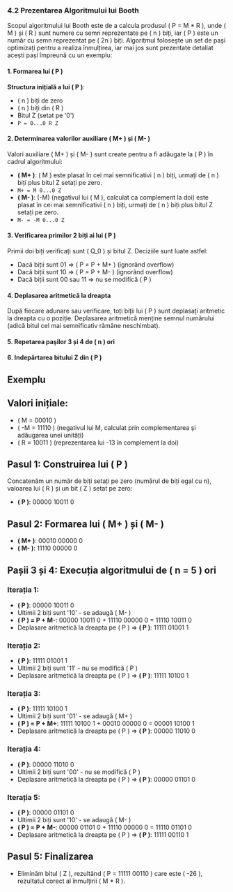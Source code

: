 ### 4.2 Prezentarea Algoritmului lui Booth

Scopul algoritmului lui Booth este de a calcula produsul \( P = M * R \), unde \( M \) și \( R \) sunt numere cu semn reprezentate pe \( n \) biți, iar \( P \) este un număr cu semn reprezentat pe \( 2n \) biți. Algoritmul folosește un set de pași optimizați pentru a realiza înmulțirea, iar mai jos sunt prezentate detaliat acești pași împreună cu un exemplu:

#### 1. Formarea lui \( P \)


**Structura inițială a lui \( P \)**:
- \( n \) biți de zero
- \( n \) biți din \( R \)
- Bitul Z (setat pe '0')
- `P = 0...0 R Z`

#### 2. Determinarea valorilor auxiliare \( M+ \) și \( M- \)

Valori auxiliare \( M+ \) și \( M- \) sunt create pentru a fi adăugate la \( P \) în cadrul algoritmului:

- **\( M+ \)**: \( M \) este plasat în cei mai semnificativi \( n \) biți, urmați de \( n \) biți plus bitul Z setați pe zero.
- `M+ = M 0...0 Z`
- **\( M- \)**: \(-M\) (negativul lui \( M \), calculat ca complement la doi) este plasat în cei mai semnificativi \( n \) biți, urmați de \( n \) biți plus bitul Z setați pe zero.
- `M- = -M 0...0 Z`

#### 3. Verificarea primilor 2 biți ai lui \( P \)

Primii doi biți verificați sunt \( Q_0 \) și bitul Z. Deciziile sunt luate astfel:
- Dacă biții sunt 01 ⇒ \( P = P + M+ \) (ignorând overflow)
- Dacă biții sunt 10 ⇒ \( P = P + M- \) (ignorând overflow)
- Dacă biții sunt 00 sau 11 ⇒ nu se modifică \( P \)

#### 4. Deplasarea aritmetică la dreapta

După fiecare adunare sau verificare, toți biții lui \( P \) sunt deplasați aritmetic la dreapta cu o poziție. Deplasarea aritmetică menține semnul numărului (adică bitul cel mai semnificativ rămâne neschimbat).

#### 5. Repetarea pașilor 3 și 4 de \( n \) ori

#### 6. Indepărtarea bitului Z din \( P \)




## Exemplu 

## Valori inițiale:
- \( M = 00010 \)
- \( -M = 11110 \) (negativul lui M, calculat prin complementarea și adăugarea unei unități)
- \( R = 10011 \) (reprezentarea lui -13 în complement la doi)

## Pasul 1: Construirea lui \( P \)

Concatenăm un număr de biți setați pe zero (numărul de biți egal cu n), valoarea lui \( R \) și un bit \( Z \) setat pe zero:

- **\( P \)**: 00000 10011 0

## Pasul 2: Formarea lui \( M+ \) și \( M- \)

- **\( M+ \)**: 00010 00000 0
- **\( M- \)**: 11110 00000 0

## Pașii 3 și 4: Execuția algoritmului de \( n = 5 \) ori

### Iterația 1:
- **\( P \)**: 00000 10011 0
- Ultimii 2 biți sunt '10' - se adaugă \( M- \)
- **\( P \) = P + M-**: 00000 10011 0 + 11110 00000 0 = 11110 10011 0
- Deplasare aritmetică la dreapta pe \( P \) ⇒ **\( P \)**: 11111 01001 1

### Iterația 2:
- **\( P \)**: 11111 01001 1
- Ultimii 2 biți sunt '11' - nu se modifică \( P \)
- Deplasare aritmetică la dreapta pe \( P \) ⇒ **\( P \)**: 11111 10100 1

### Iterația 3:
- **\( P \)**: 11111 10100 1
- Ultimii 2 biți sunt '01' - se adaugă \( M+ \)
- **\( P \) = P + M+**: 11111 10100 1 + 00010 00000 0 = 00001 10100 1
- Deplasare aritmetică la dreapta pe \( P \) ⇒ **\( P \)**: 00000 11010 0

### Iterația 4:
- **\( P \)**: 00000 11010 0
- Ultimii 2 biți sunt '00' - nu se modifică \( P \)
- Deplasare aritmetică la dreapta pe \( P \) ⇒ **\( P \)**: 00000 01101 0

### Iterația 5:
- **\( P \)**: 00000 01101 0
- Ultimii 2 biți sunt '10' - se adaugă \( M- \)
- **\( P \) = P + M-**: 00000 01101 0 + 11110 00000 0 = 11110 01101 0
- Deplasare aritmetică la dreapta pe \( P \) ⇒ **\( P \)**: 11111 00110 1

## Pasul 5: Finalizarea

- Eliminăm bitul \( Z \), rezultând \( P = 11111 00110 \) care este \( -26 \), rezultatul corect al înmulțirii \( M * R \).
